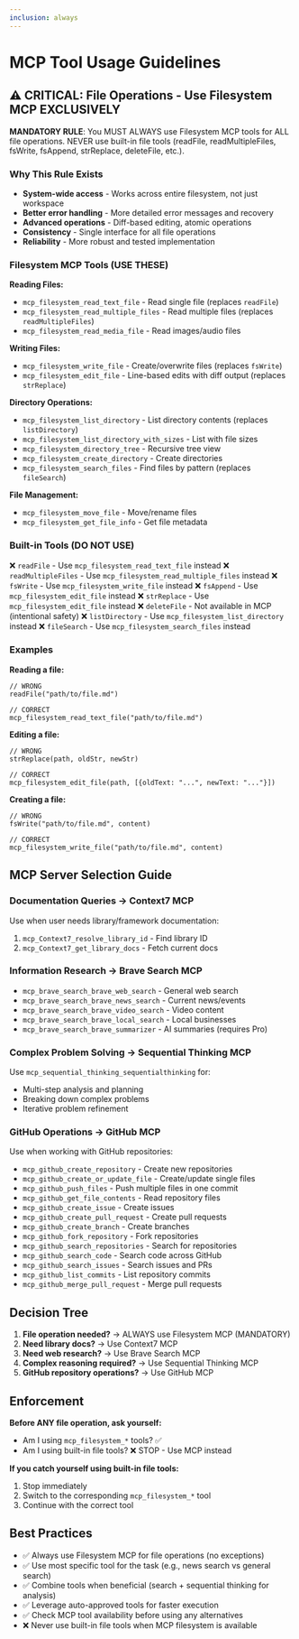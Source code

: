 ```yaml
---
inclusion: always
---
```


# MCP Tool Usage Guidelines

## ⚠️ CRITICAL: File Operations - Use Filesystem MCP EXCLUSIVELY

**MANDATORY RULE**: You MUST ALWAYS use Filesystem MCP tools for ALL file operations. NEVER use built-in file tools (readFile, readMultipleFiles, fsWrite, fsAppend, strReplace, deleteFile, etc.).

### Why This Rule Exists
- **System-wide access** - Works across entire filesystem, not just workspace
- **Better error handling** - More detailed error messages and recovery
- **Advanced operations** - Diff-based editing, atomic operations
- **Consistency** - Single interface for all file operations
- **Reliability** - More robust and tested implementation

### Filesystem MCP Tools (USE THESE)

**Reading Files:**
- `mcp_filesystem_read_text_file` - Read single file (replaces `readFile`)
- `mcp_filesystem_read_multiple_files` - Read multiple files (replaces `readMultipleFiles`)
- `mcp_filesystem_read_media_file` - Read images/audio files

**Writing Files:**
- `mcp_filesystem_write_file` - Create/overwrite files (replaces `fsWrite`)
- `mcp_filesystem_edit_file` - Line-based edits with diff output (replaces `strReplace`)

**Directory Operations:**
- `mcp_filesystem_list_directory` - List directory contents (replaces `listDirectory`)
- `mcp_filesystem_list_directory_with_sizes` - List with file sizes
- `mcp_filesystem_directory_tree` - Recursive tree view
- `mcp_filesystem_create_directory` - Create directories
- `mcp_filesystem_search_files` - Find files by pattern (replaces `fileSearch`)

**File Management:**
- `mcp_filesystem_move_file` - Move/rename files
- `mcp_filesystem_get_file_info` - Get file metadata

### Built-in Tools (DO NOT USE)
❌ `readFile` - Use `mcp_filesystem_read_text_file` instead
❌ `readMultipleFiles` - Use `mcp_filesystem_read_multiple_files` instead
❌ `fsWrite` - Use `mcp_filesystem_write_file` instead
❌ `fsAppend` - Use `mcp_filesystem_edit_file` instead
❌ `strReplace` - Use `mcp_filesystem_edit_file` instead
❌ `deleteFile` - Not available in MCP (intentional safety)
❌ `listDirectory` - Use `mcp_filesystem_list_directory` instead
❌ `fileSearch` - Use `mcp_filesystem_search_files` instead

### Examples

**Reading a file:**
```
// WRONG
readFile("path/to/file.md")

// CORRECT
mcp_filesystem_read_text_file("path/to/file.md")
```

**Editing a file:**
```
// WRONG
strReplace(path, oldStr, newStr)

// CORRECT
mcp_filesystem_edit_file(path, [{oldText: "...", newText: "..."}])
```

**Creating a file:**
```
// WRONG
fsWrite("path/to/file.md", content)

// CORRECT
mcp_filesystem_write_file("path/to/file.md", content)
```

## MCP Server Selection Guide

### Documentation Queries → Context7 MCP
Use when user needs library/framework documentation:
1. `mcp_Context7_resolve_library_id` - Find library ID
2. `mcp_Context7_get_library_docs` - Fetch current docs

### Information Research → Brave Search MCP  
- `mcp_brave_search_brave_web_search` - General web search
- `mcp_brave_search_brave_news_search` - Current news/events
- `mcp_brave_search_brave_video_search` - Video content
- `mcp_brave_search_brave_local_search` - Local businesses
- `mcp_brave_search_brave_summarizer` - AI summaries (requires Pro)

### Complex Problem Solving → Sequential Thinking MCP
Use `mcp_sequential_thinking_sequentialthinking` for:
- Multi-step analysis and planning
- Breaking down complex problems
- Iterative problem refinement

### GitHub Operations → GitHub MCP
Use when working with GitHub repositories:
- `mcp_github_create_repository` - Create new repositories
- `mcp_github_create_or_update_file` - Create/update single files
- `mcp_github_push_files` - Push multiple files in one commit
- `mcp_github_get_file_contents` - Read repository files
- `mcp_github_create_issue` - Create issues
- `mcp_github_create_pull_request` - Create pull requests
- `mcp_github_create_branch` - Create branches
- `mcp_github_fork_repository` - Fork repositories
- `mcp_github_search_repositories` - Search for repositories
- `mcp_github_search_code` - Search code across GitHub
- `mcp_github_search_issues` - Search issues and PRs
- `mcp_github_list_commits` - List repository commits
- `mcp_github_merge_pull_request` - Merge pull requests

## Decision Tree

1. **File operation needed?** → ALWAYS use Filesystem MCP (MANDATORY)
2. **Need library docs?** → Use Context7 MCP  
3. **Need web research?** → Use Brave Search MCP
4. **Complex reasoning required?** → Use Sequential Thinking MCP
5. **GitHub repository operations?** → Use GitHub MCP

## Enforcement

**Before ANY file operation, ask yourself:**
- Am I using `mcp_filesystem_*` tools? ✅
- Am I using built-in file tools? ❌ STOP - Use MCP instead

**If you catch yourself using built-in file tools:**
1. Stop immediately
2. Switch to the corresponding `mcp_filesystem_*` tool
3. Continue with the correct tool

## Best Practices

- ✅ Always use Filesystem MCP for file operations (no exceptions)
- ✅ Use most specific tool for the task (e.g., news search vs general search)
- ✅ Combine tools when beneficial (search + sequential thinking for analysis)
- ✅ Leverage auto-approved tools for faster execution
- ✅ Check MCP tool availability before using any alternatives
- ❌ Never use built-in file tools when MCP filesystem is available
